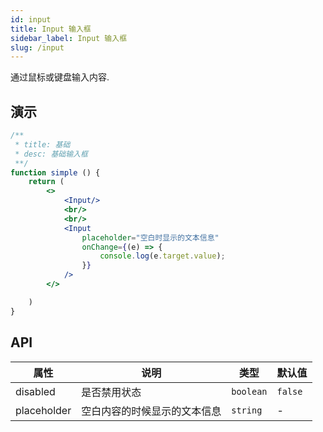 ```yaml
---
id: input
title: Input 输入框
sidebar_label: Input 输入框
slug: /input
---
```


通过鼠标或键盘输入内容.


## 演示

```jsx live
/**
 * title: 基础
 * desc: 基础输入框
 **/
function simple () {
    return (
        <>
            <Input/>
            <br/>
            <br/>
            <Input
                placeholder="空白时显示的文本信息"
                onChange={(e) => {
                    console.log(e.target.value);
                }}
            />
        </>

    )
}
```



## API 

| 属性       | 说明                     | 类型                   | 默认值
|-----      |------                   |------                 |------------
|disabled   |是否禁用状态               |`boolean`              |`false`
|placeholder|空白内容的时候显示的文本信息  |`string`               | - 
